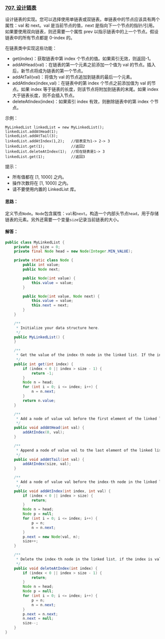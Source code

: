 ### [707. 设计链表](https://leetcode-cn.com/problems/design-linked-list/description/)
设计链表的实现。您可以选择使用单链表或双链表。单链表中的节点应该具有两个属性：val 和 next。val 是当前节点的值，next 是指向下一个节点的指针/引用。如果要使用双向链表，则还需要一个属性 prev 以指示链表中的上一个节点。假设链表中的所有节点都是 0-index 的。

在链表类中实现这些功能：

* get(index)：获取链表中第 index 个节点的值。如果索引无效，则返回-1。
* addAtHead(val)：在链表的第一个元素之前添加一个值为 val 的节点。插入后，新节点将成为链表的第一个节点。
* addAtTail(val)：将值为 val 的节点追加到链表的最后一个元素。
* addAtIndex(index,val)：在链表中的第 index 个节点之前添加值为 val  的节点。如果 index 等于链表的长度，则该节点将附加到链表的末尾。如果 index 大于链表长度，则不会插入节点。
* deleteAtIndex(index)：如果索引 index 有效，则删除链表中的第 index 个节点。
 

示例：
```
MyLinkedList linkedList = new MyLinkedList();
linkedList.addAtHead(1);
linkedList.addAtTail(3);
linkedList.addAtIndex(1,2);   //链表变为1-> 2-> 3
linkedList.get(1);            //返回2
linkedList.deleteAtIndex(1);  //现在链表是1-> 3
linkedList.get(1);            //返回3
```

提示：

* 所有值都在 [1, 1000] 之内。
* 操作次数将在  [1, 1000] 之内。
* 请不要使用内置的 LinkedList 库。

#### 思路：
定义节点`Node`。`Node`包含属性：`val`和`next`。构造一个内部头节点`head`，用于存储链表的元素。另外还需要一个变量`size`记录当前链表的大小。

#### 解答：
```Java
public class MyLinkedList {
    private int size = 0;
    private final Node head = new Node(Integer.MIN_VALUE);

    private static class Node {
        public int value;
        public Node next;

        public Node(int value) {
            this.value = value;
        }

        public Node(int value, Node next) {
            this.value = value;
            this.next = next;
        }
    }

    /**
     * Initialize your data structure here.
     */
    public MyLinkedList() {
    }

    /**
     * Get the value of the index-th node in the linked list. If the index is invalid, return -1.
     */
    public int get(int index) {
        if (index < 0 || index > size - 1) {
            return -1;
        }
        Node n = head;
        for (int i = 0; i <= index; i++) {
            n = n.next;
        }
        return n.value;
    }

    /**
     * Add a node of value val before the first element of the linked list. After the insertion, the new node will be the first node of the linked list.
     */
    public void addAtHead(int val) {
        addAtIndex(0, val);
    }

    /**
     * Append a node of value val to the last element of the linked list.
     */
    public void addAtTail(int val) {
        addAtIndex(size, val);
    }

    /**
     * Add a node of value val before the index-th node in the linked list. If index equals to the length of linked list, the node will be appended to the end of linked list. If index is greater than the length, the node will not be inserted.
     */
    public void addAtIndex(int index, int val) {
        if (index < 0 || index > size) {
            return;
        }
        Node n = head;
        Node p = null;
        for (int i = 0; i <= index; i++) {
            p = n;
            n = n.next;
        }
        p.next = new Node(val, n);
        size++;
    }

    /**
     * Delete the index-th node in the linked list, if the index is valid.
     */
    public void deleteAtIndex(int index) {
        if (index < 0 || index > size - 1) {
            return;
        }
        Node n = head;
        Node p = null;
        for (int i = 0; i <= index; i++) {
            p = n;
            n = n.next;
        }
        p.next = n.next;
        n.next = null;
        size--;
    }
}
```